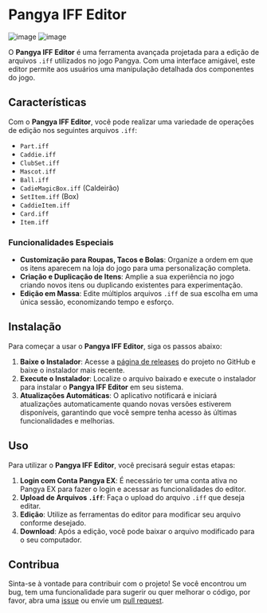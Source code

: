 # Pangya IFF Editor
![image](https://github.com/leosander/Pangya-IFF-Editor/assets/52065304/6e29caca-b472-4088-a159-55d6c0996a48)
![image](https://github.com/leosander/Pangya-IFF-Editor/assets/52065304/82f3abb4-88df-4578-8886-bb228b7f05f3)


O **Pangya IFF Editor** é uma ferramenta avançada projetada para a edição de arquivos `.iff` utilizados no jogo Pangya. Com uma interface amigável, este editor permite aos usuários uma manipulação detalhada dos componentes do jogo.

## Características

Com o **Pangya IFF Editor**, você pode realizar uma variedade de operações de edição nos seguintes arquivos `.iff`:

- `Part.iff`
- `Caddie.iff`
- `ClubSet.iff`
- `Mascot.iff`
- `Ball.iff`
- `CadieMagicBox.iff` (Caldeirão)
- `SetItem.iff` (Box)
- `CaddieItem.iff`
- `Card.iff`
- `Item.iff`

### Funcionalidades Especiais

- **Customização para Roupas, Tacos e Bolas**: Organize a ordem em que os itens aparecem na loja do jogo para uma personalização completa.
- **Criação e Duplicação de Itens**: Amplie a sua experiência no jogo criando novos itens ou duplicando existentes para experimentação.
- **Edição em Massa**: Edite múltiplos arquivos `.iff` de sua escolha em uma única sessão, economizando tempo e esforço.

## Instalação

Para começar a usar o **Pangya IFF Editor**, siga os passos abaixo:

1. **Baixe o Instalador**: Acesse a [página de releases](https://github.com/leosander/Pangya-IFF-Editor/releases) do projeto no GitHub e baixe o instalador mais recente.
2. **Execute o Instalador**: Localize o arquivo baixado e execute o instalador para instalar o **Pangya IFF Editor** em seu sistema.
3. **Atualizações Automáticas**: O aplicativo notificará e iniciará atualizações automaticamente quando novas versões estiverem disponíveis, garantindo que você sempre tenha acesso às últimas funcionalidades e melhorias.

## Uso

Para utilizar o **Pangya IFF Editor**, você precisará seguir estas etapas:

1. **Login com Conta Pangya EX**: É necessário ter uma conta ativa no Pangya EX para fazer o login e acessar as funcionalidades do editor.
2. **Upload de Arquivos `.iff`**: Faça o upload do arquivo `.iff` que deseja editar.
3. **Edição**: Utilize as ferramentas do editor para modificar seu arquivo conforme desejado.
4. **Download**: Após a edição, você pode baixar o arquivo modificado para o seu computador.

## Contribua

Sinta-se à vontade para contribuir com o projeto! Se você encontrou um bug, tem uma funcionalidade para sugerir ou quer melhorar o código, por favor, abra uma [issue](https://github.com/leosander/Pangya-IFF-Editor/issues) ou envie um [pull request](https://github.com/leosander/Pangya-IFF-Editor/pulls).
